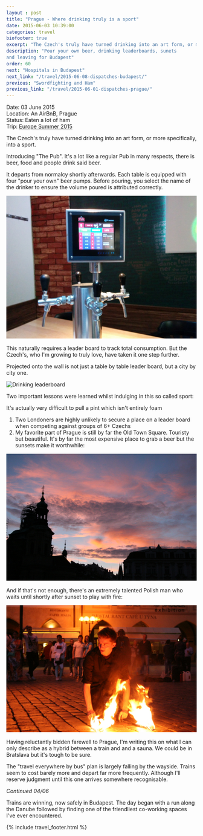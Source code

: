 ```yaml
---
layout : post
title: "Prague - Where drinking truly is a sport"
date: 2015-06-03 10:39:00
categories: travel
biofooter: true
excerpt: "The Czech's truly have turned drinking into an art form, or more specifically, into a sport. Introducing 'The Pub'. It's a lot like a regular Pub in many respects, there is beer, food and people drink said beer. There normalcy ends."
description: "Pour your own beer, drinking leaderboards, sunets
and leaving for Budapest" 
order: 60
next: "Hospitals in Budapest"
next_link: "/travel/2015-06-08-dispatches-budapest/"
previous: "Swordfighting and Ham"
previous_link: "/travel/2015-06-01-dispatches-prague/"
---
```


Date: 03 June 2015<br/>
Location: An AirBnB, Prague<br/>
Status: Eaten a lot of ham<br/>
Trip: [Europe Summer 2015](/travel/2015-europe-trip-plan/)

The Czech's truly have turned drinking into an art form, or more specifically, into a sport.

Introducing "The Pub". It's a lot like a regular Pub in many respects, there is beer, food and people drink said beer.

It departs from normalcy shortly afterwards. Each table is equipped with four "pour your own" beer pumps. Before pouring, you select the name of the drinker to ensure the volume poured is attributed correctly.

![Pour your own beer](/assets/images/travel/prague/pumps.jpg)

This naturally requires a leader board to track total
consumption. But the Czech's, who I'm growing to truly love, have taken it one step further.

Projected onto the wall is not just a table by table leader board, but a city by city one.

![Drinking leaderboard](/assets/images/travel/prague/leaderboard.jpg")

Two important lessons were learned whilst indulging in this so called
sport:

It's actually very difficult to pull a pint which isn't entirely
foam

1. Two Londoners are highly unlikely to secure a place on a leader
board when competing against groups of 6+ Czechs
1. My favorite part of Prague is still by far the Old Town Square.
Touristy but beautiful. It's by far the most expensive place to grab a
beer but the sunsets make it worthwhile:

![Sunset](/assets/images/travel/prague/sunset.jpg)

And if that's not enough, there's an extremely talented Polish man who
waits until shortly after sunset to play with fire:

![Fire show](/assets/images/travel/prague/fire.jpg)

Having reluctantly bidden farewell to Prague, I'm writing this on what I
can only describe as a hybrid between a train and and a sauna. We could
be in Bratslava but it's tough to be sure.

The "travel everywhere by bus" plan is largely falling by the wayside.
Trains seem to cost barely more and depart far more frequently.
Although I'll reserve judgment until this one arrives somewhere
recognisable.

_Continued 04/06_

Trains are winning, now safely in Budapest. The day began with a run
along the Danube followed by finding one of the friendliest co-working
spaces I've ever encountered.

{% include travel_footer.html %}

